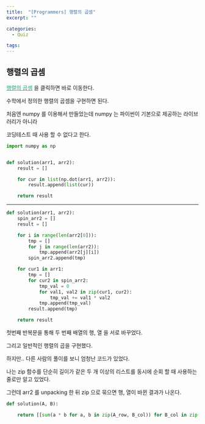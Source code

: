 ```yaml
---
title:  "[Programmers] 행렬의 곱셈"
excerpt: ""

categories:
  - Quiz

tags:
---
```


## 행렬의 곱셈

<a href="https://programmers.co.kr/learn/courses/30/lessons/12949" style="color:#0FA678" target="_blank">행렬의 곱셈</a> 을 클릭하면 바로 이동한다.

수학에서 정의한 행렬의 곱셈을 구현하면 된다.

처음엔 numpy 를 이용해서 만들었는데 numpy 는 파이썬이 기본으로 제공하는 라이브러리가 아니라

코딩테스트 때 사용 할 수 없다고 한다.

```python
import numpy as np


def solution(arr1, arr2):
	result = []

	for cur in list(np.dot(arr1, arr2)):
		result.append(list(cur))

	return result
```

---

```python
def solution(arr1, arr2):
	spin_arr2 = []
	result = []

	for i in range(len(arr2[0])):
		tmp = []
		for j in range(len(arr2)):
			tmp.append(arr2[j][i])
		spin_arr2.append(tmp)

	for cur1 in arr1:
		tmp = []
		for cur2 in spin_arr2:
			tmp_val = 0
			for val1, val2 in zip(cur1, cur2):
				tmp_val += val1 * val2
			tmp.append(tmp_val)
		result.append(tmp)

	return result
```

첫번째 반복문을 통해 두 번째 배열의 행, 열 을 서로 바꾸었다.

그리고 일반적인 행렬의 곱을 구현했다.

하지만.. 다른 사람의 풀이를 보니 엄청난 코드가 있었다.

나는 zip 함수를 단순히 길이가 같은 두 개 이상의 리스트를 동시에 순회 할 때 사용하는 줄로만 알고 있었다.

그런데 arr2 를 unpacking 한 뒤 zip 으로 묶으면 행, 열이 바뀐 결과가 나온다.

```python
def solution(A, B):

	return [[sum(a * b for a, b in zip(A_row, B_col)) for B_col in zip(*B)] for A_row in A]
```

